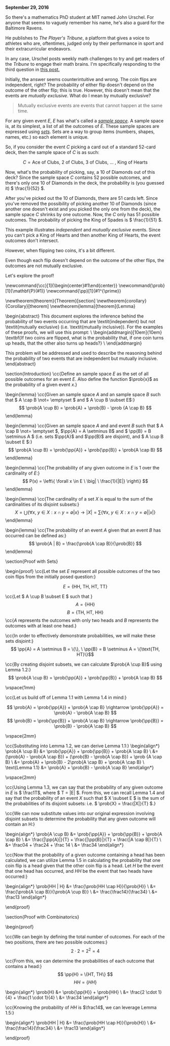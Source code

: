 **September 29, 2016**

So there's a mathematics PhD student at MIT named John Urschel. For
anyone that seems to vaguely remember his name, he's also a guard
for the Baltimore Ravens.

He publishes to *The Player's Tribune*, a platform that gives 
a voice to athletes who are, oftentimes, judged only by their
performance in sport and their extracurricular endeavors.

In any case, Urschel posts weekly math challenges to try and
get readers of the *Tribune* to engage their math brains. I'm
specifically responding to the third question in
[this post.](http://www.theplayerstribune.com/john-urschel-morning-math-challenge-week-2/)

Initially, the answer seems counterintuitive and wrong. The
coin flips are independent, right? The probability of either flip
doesn't depend on the outcome of the other flip; this is true.
However, this doesn't mean that the
events are *mutually exclusive*. What do I mean by mutually exclusive?

> Mutually exclusive events are events that cannot happen at the
same time.

For any given event $E$, $E$ has what's called a [*sample space*](https://en.wikipedia.org/wiki/Sample_space).
A sample space is, at its simplest, a list of all the outcomes of $E$.
These sample spaces are expressed using [*sets*](https://en.wikipedia.org/wiki/Set_(mathematics)).
Sets are a way to group items (numbers, shapes, names, etc.) so
each element is unique.

So, if you consider the event $C$ picking a card out of a standard
52-card deck, then the sample space of $C$ is as such:

$$ C = \text{{Ace of Clubs, 2 of Clubs, 3 of Clubs, ... , King of Hearts}} $$

Now, what's the probability of picking, say, a 10 of Diamonds out of this
deck? Since the sample space $C$ contains 52 possible outcomes,
and there's only one 10 of Diamonds in the deck, the probability
is (you guessed it) $ \frac{1}{52} $.

After you've picked out the 10 of Diamonds, there are 51 cards left. Since
you've removed the possibility of picking another 10 of Diamonds
(since another one doesn't exist and you picked the only one from
the deck), the sample space $C$ shrinks by one outcome. Now, the
 $C$ only has 51 possible outcomes. The probability of
picking the King of Spades is $ \frac{1}{51} $.

This example illustrates *independent* and *mutually exclusive*
events. Since you can't pick a King of Hearts and then another
King of Hearts, the event outcomes don't intersect.

However, when flipping two coins, it's a bit different.

Even though each flip doesn't depend on the outcome of the other
flips, the outcomes are not mutually exclusive.

Let's explore the proof!

\newcommand{\cc}[1]{\begin{center}#1\end{center}}
\newcommand{\prob}[1]{\mathbf{P}(#1)}
\newcommand{\pp}[1]{#1^{\prime}}

\newtheorem{theorem}{Theorem}[section]
\newtheorem{corollary}{Corollary}[theorem]
\newtheorem{lemma}[theorem]{Lemma}

\begin{abstract}
This document explores the inference behind the probability of two events occurring that are \textit{independent} but not \textit{mutually exclusive} (i.e. \textit{mutually inclusive}). For the examples of these proofs, we will use this prompt: \\
\begin{addmargin}[10em]{10em}
\textbf{If two coins are flipped, what is the probability that, if one coin turns up heads, that the other also turns up heads?} \\
\end{addmargin}

This problem will be addressed and used to describe the reasoning behind the probability of two events that are independent but mutually inclusive.
\end{abstract}
    
\section{Introduction}
\cc{Define an sample space $E$ as the set of all possible outcomes for an event $E$. Also define the function $\prob{x}$ as the probability of a given event $x$.}

\begin{lemma}
\cc{Given an sample space $A$ and an sample space $B$ such that $ A \cap B \not= \emptyset $ and $ A \cup B \subset E$:}
$$ \prob{A \cup B} = \prob{A} + \prob{B} - \prob {A \cap B} $$
\end{lemma}

\begin{lemma}
\cc{Given an sample space $A$ and and event $B$ such that $ A \cap B \not= \emptyset $, $\pp{A} = A \setminus B$ and $ \pp{B} = B \setminus A $ (i.e. sets $\pp{A}$ and $\pp{B}$ are disjoint), and $ A \cup B \subset E $:}
$$ \prob{A \cup B} = \prob{\pp{A}} + \prob{\pp{B}} + \prob{A \cap B} $$
\end{lemma}

\begin{lemma}
\cc{The probability of any given outcome in $E$ is $1$ over the cardinality of $E$:}
$$ P(x) = \left\{ \forall x \in E \ \big| \ \frac{1}{|E|} \right\} $$
\end{lemma}

\begin{lemma}
\cc{The cardinality of a set $X$ is equal to the sum of the cardinalities of its disjoint subsets:}
$$ X = \bigcup \left\{\forall x, \ y \in X : x \cap y = \emptyset \big| x \right\} \rightarrow |X| = \sum \left\{\forall x, \ y \in X : x \cap y = \emptyset \Big| |x| \right\} $$
\end{lemma}

\begin{lemma}
\cc{The probability of an event $A$ given that an event $B$ has occurred can be defined as:}
$$ \prob{A | B} = \frac{\prob{A \cap B}}{\prob{B}} $$
\end{lemma}

\section{Proof with Sets}

\begin{proof}
\cc{Let the set $E$ represent all possible outcomes of the two coin flips from the initially posed question:}

$$ E = \text{\{HH, TH, HT, TT\}} $$

\cc{Let $ A \cup B \subset E $ such that }
$$ A = \{\text{HH}\} $$
$$ B = \{\text{TH, HT, HH}\} $$
\cc{$A$ represents the outcomes with only two heads and $B$ represents the outcomes with at least one head.}

\cc{In order to effectively demonstrate probabilities, we will make these sets disjoint:}
$$ \pp{A} = A \setminus B = \{\}, \ \pp{B} = B \setminus A = \{\text{TH, HT}\}$$

\cc{By creating disjoint subsets, we can calculate $\prob{A \cup B}$ using Lemma 1.2:}
$$ \prob{A \cup B} = \prob{\pp{A}} + \prob{\pp{B}} + \prob{A \cap B} $$

\vspace{1mm}

\cc{Let us build off of Lemma 1.1 with Lemma 1.4 in mind:}

$$ \prob{A} = \prob{\pp{A}} + \prob{A \cap B} \rightarrow \prob{\pp{A}} = \prob{A} - \prob{A \cap B} $$
$$ \prob{B} = \prob{\pp{B}} + \prob{A \cap B} \rightarrow \prob{\pp{B}} = \prob{B} - \prob{A \cap B} $$

\vspace{2mm}

\cc{Substituting into Lemma 1.2, we can derive Lemma 1.1:}
\begin{align*}
\prob{A \cup B} &= \prob{\pp{A}} + \prob{\pp{B}} + \prob{A \cap B} \\
&= (\prob{A} - \prob{A \cap B}) + (\prob{B} - \prob{A \cap B}) + \prob {A \cap B} \\
&= \prob{A} + \prob{B} - 2\prob{A \cap B} + \prob{A \cap B} \\
\text{Lemma 1.1} &= \prob{A} + \prob{B} - \prob{A \cap B}
\end{align*}

\vspace{2mm}

\cc{Using Lemma 1.3, we can say that the probability of any given outcome in $E$ is $ \frac1T$, where $ T = |E| $. From this, we can recall Lemma 1.4 and say that the probability of an event $X$  such that $ X \subset E $ is the sum of the probabilities of its disjoint subsets: i.e. $ \prob{X} = \frac{|X|}{T} $.}

\cc{We can now substitute values into our original expression involving disjoint subsets to determine the probability that any given outcome will contain an H:}

\begin{align*}
\prob{A \cup B} &= \prob{\pp{A}} + \prob{\pp{B}} + \prob{A \cap B} \\
&= \frac{|\pp{A}|}{T} + \frac{|\pp{B}|}{T} + \frac{|A \cap B|}{T} \\
&= \frac04 + \frac24 + \frac 14 \\
&= \frac34
\end{align*}

\cc{Now that the probability of a given outcome containing a head has been calculated, we can utilize Lemma 1.5 in calculating the probability that one coin flip is a head given that the other coin flip is a head. Let $H$ be the event that one head has occurred, and $HH$ be the event that two heads have occurred:}

\begin{align*}
\prob{HH | H} &= \frac{\prob{HH \cap H}}{\prob{H}} \\
&= \frac{\prob{A \cap B}}{\prob{A \cup B}} \\
&= \frac{\frac14}{\frac34} \\
&= \frac13
\end{align*}

\end{proof}

\section{Proof with Combinatorics}

\begin{proof}

\cc{We can begin by defining the total number of outcomes. For each of the two positions, there are two possible outcomes:}
$$ 2 \cdot 2 = 2^2 = 4 $$

\cc{From this, we can determine the probabilities of each outcome that contains a head:}
$$ \pp{H} = \{HT, TH\} $$
$$ HH = \{HH\} $$

\begin{align*}
\prob{H} &= \prob{\pp{H}} + \prob{HH} \\
&= \frac{2 \cdot 1}{4} + \frac{1 \cdot 1}{4} \\
&= \frac34
\end{align*}

\cc{Knowing the probability of $HH$ is $\frac14$, we can leverage Lemma 1.5:}

\begin{align*}
\prob{HH | H} &= \frac{\prob{HH \cap H}}{\prob{H}} \\
&= \frac{\frac14}{\frac34} \\
&= \frac13
\end{align*}


\end{proof}
